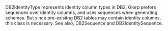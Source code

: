 DB2IdentityType represents identity column types in DB2. Glorp prefers sequences over identity columns, and uses sequences when generating schemas. But since pre-exisitng DB2 tables may contain identity columns, this class is necessary. See also, DB2Sequence and DB2IdentitySequence.
